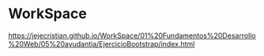 # WorkSpace

https://jejecristian.github.io/WorkSpace/01%20Fundamentos%20Desarrollo%20Web/05%20ayudantia/EjercicioBootstrap/index.html
